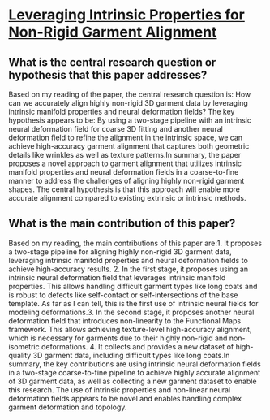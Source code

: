 # [Leveraging Intrinsic Properties for Non-Rigid Garment Alignment](https://arxiv.org/abs/2308.09519)

## What is the central research question or hypothesis that this paper addresses?

Based on my reading of the paper, the central research question is: How can we accurately align highly non-rigid 3D garment data by leveraging intrinsic manifold properties and neural deformation fields? The key hypothesis appears to be: By using a two-stage pipeline with an intrinsic neural deformation field for coarse 3D fitting and another neural deformation field to refine the alignment in the intrinsic space, we can achieve high-accuracy garment alignment that captures both geometric details like wrinkles as well as texture patterns.In summary, the paper proposes a novel approach to garment alignment that utilizes intrinsic manifold properties and neural deformation fields in a coarse-to-fine manner to address the challenges of aligning highly non-rigid garment shapes. The central hypothesis is that this approach will enable more accurate alignment compared to existing extrinsic or intrinsic methods.


## What is the main contribution of this paper?

Based on my reading, the main contributions of this paper are:1. It proposes a two-stage pipeline for aligning highly non-rigid 3D garment data, leveraging intrinsic manifold properties and neural deformation fields to achieve high-accuracy results. 2. In the first stage, it proposes using an intrinsic neural deformation field that leverages intrinsic manifold properties. This allows handling difficult garment types like long coats and is robust to defects like self-contact or self-intersections of the base template. As far as I can tell, this is the first use of intrinsic neural fields for modeling deformations.3. In the second stage, it proposes another neural deformation field that introduces non-linearity to the Functional Maps framework. This allows achieving texture-level high-accuracy alignment, which is necessary for garments due to their highly non-rigid and non-isometric deformations. 4. It collects and provides a new dataset of high-quality 3D garment data, including difficult types like long coats.In summary, the key contributions are using intrinsic neural deformation fields in a two-stage coarse-to-fine pipeline to achieve highly accurate alignment of 3D garment data, as well as collecting a new garment dataset to enable this research. The use of intrinsic properties and non-linear neural deformation fields appears to be novel and enables handling complex garment deformation and topology.
